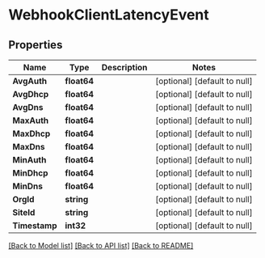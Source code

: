 # WebhookClientLatencyEvent

## Properties
Name | Type | Description | Notes
------------ | ------------- | ------------- | -------------
**AvgAuth** | **float64** |  | [optional] [default to null]
**AvgDhcp** | **float64** |  | [optional] [default to null]
**AvgDns** | **float64** |  | [optional] [default to null]
**MaxAuth** | **float64** |  | [optional] [default to null]
**MaxDhcp** | **float64** |  | [optional] [default to null]
**MaxDns** | **float64** |  | [optional] [default to null]
**MinAuth** | **float64** |  | [optional] [default to null]
**MinDhcp** | **float64** |  | [optional] [default to null]
**MinDns** | **float64** |  | [optional] [default to null]
**OrgId** | **string** |  | [optional] [default to null]
**SiteId** | **string** |  | [optional] [default to null]
**Timestamp** | **int32** |  | [optional] [default to null]

[[Back to Model list]](../README.md#documentation-for-models) [[Back to API list]](../README.md#documentation-for-api-endpoints) [[Back to README]](../README.md)

